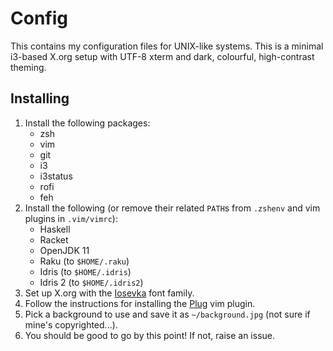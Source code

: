 # Config

This contains my configuration files for UNIX-like systems. This is a minimal
i3-based X.org setup with UTF-8 xterm and dark, colourful, high-contrast
theming.

## Installing

1. Install the following packages:
    - zsh
    - vim
    - git
    - i3
    - i3status
    - rofi
    - feh
2. Install the following (or remove their related `PATH`s from `.zshenv` and vim plugins in `.vim/vimrc`):
    - Haskell
    - Racket
    - OpenJDK 11
    - Raku (to `$HOME/.raku`)
    - Idris (to `$HOME/.idris`)
    - Idris 2 (to `$HOME/.idris2`)
3. Set up X.org with the [Iosevka](https://github.com/be5invis/Iosevka) font family.
4. Follow the instructions for installing the [Plug](https://github.com/junegunn/vim-plug) vim plugin.
5. Pick a background to use and save it as `~/background.jpg` (not sure if mine's copyrighted...).
6. You should be good to go by this point! If not, raise an issue.
